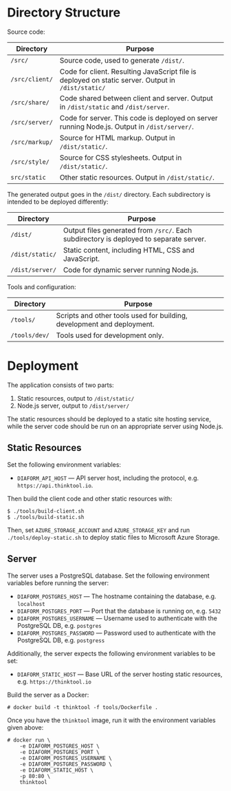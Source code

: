 # Directory Structure

Source code:

| Directory      | Purpose                                                                                            |
| -------------- | -------------------------------------------------------------------------------------------------- |
| `/src/`        | Source code, used to generate `/dist/`.                                                            |
| `/src/client/` | Code for client. Resulting JavaScript file is deployed on static server. Output in `/dist/static/` |
| `/src/share/`  | Code shared between client and server. Output in `/dist/static` and `/dist/server`.                |
| `/src/server/` | Code for server. This code is deployed on server running Node.js. Output in `/dist/server/`.       |
| `/src/markup/` | Source for HTML markup. Output in `/dist/static/`.                                                 |
| `/src/style/`  | Source for CSS stylesheets. Output in `/dist/static/`.                                             |
| `src/static`   | Other static resources. Output in `/dist/static/`.                                                 |

The generated output goes in the `/dist/` directory. Each subdirectory is intended to be deployed differently:

| Directory       | Purpose                                                                                |
| --------------- | -------------------------------------------------------------------------------------- |
| `/dist/`        | Output files generated from `/src/`. Each subdirectory is deployed to separate server. |
| `/dist/static/` | Static content, including HTML, CSS and JavaScript.                                    |
| `/dist/server/` | Code for dynamic server running Node.js.                                               |

Tools and configuration:

| Directory     | Purpose                                                                |
| ------------- | ---------------------------------------------------------------------- |
| `/tools/`     | Scripts and other tools used for building, development and deployment. |
| `/tools/dev/` | Tools used for development only.                                       |

# Deployment

The application consists of two parts:

1. Static resources, output to `/dist/static/`
2. Node.js server, output to `/dist/server/`

The static resources should be deployed to a static site hosting service, while
the server code should be run on an appropriate server using Node.js.

## Static Resources

Set the following environment variables:

- `DIAFORM_API_HOST` &mdash; API server host, including the protocol, e.g.
  `https://api.thinktool.io`.

Then build the client code and other static resources with:

    $ ./tools/build-client.sh
    $ ./tools/build-static.sh

Then, set `AZURE_STORAGE_ACCOUNT` and `AZURE_STORAGE_KEY` and run
`./tools/deploy-static.sh` to deploy static files to Microsoft Azure Storage.

## Server

The server uses a PostgreSQL database. Set the following environment variables
before running the server:

- `DIAFORM_POSTGRES_HOST` &mdash; The hostname containing the database, e.g. `localhost`
- `DIAFORM_POSTGRES_PORT` &mdash; Port that the database is running on, e.g. `5432`
- `DIAFORM_POSTGRES_USERNAME` &mdash; Username used to authenticate with the PostgreSQL DB, e.g. `postgres`
- `DIAFORM_POSTGRES_PASSWORD` &mdash; Password used to authenticate with the PostgreSQL DB, e.g. `postgress`

Additionally, the server expects the following environment variables to be set:

- `DIAFORM_STATIC_HOST` &mdash; Base URL of the server hosting static resources, e.g. `https://thinktool.io`

Build the server as a Docker:

    # docker build -t thinktool -f tools/Dockerfile .

Once you have the `thinktool` image, run it with the environment variables given above:

    # docker run \
        -e DIAFORM_POSTGRES_HOST \
        -e DIAFORM_POSTGRES_PORT \
        -e DIAFORM_POSTGRES_USERNAME \
        -e DIAFORM_POSTGRES_PASSWORD \
        -e DIAFORM_STATIC_HOST \
        -p 80:80 \
        thinktool
